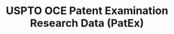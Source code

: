 ---
layout: default
bigquery: https://console.cloud.google.com/bigquery?p=patents-public-data&d=uspto_oce_pair&page=dataset
citation: 'Graham, S. Marco, A., and Miller, A. (2015). “The USPTO Patent Examination
  Research Dataset: A Window on the Process of Patent Examination.”'
contributors: Graham, S. Marco, A., Miller, A.
cost: None
description: The latest version of PatEx (referred to below as the 2020 release) contains
  detailed information on nearly 11.9 million publicly-viewable provisional and non-provisional
  patent applications to the USPTO and over 4.6 million Patent Cooperation Treaty
  (PCT) applications. It is based on data that OCE downloaded from the Patent Examination
  Data System (PEDS) in April, 2021. The PEDS data are sourced from Public PAIR. The
  first time that OCE used PEDS as the basis of PatEx was for the 2019 release. We
  took the PEDS data and organized it into the familiar PatEx data files, which are
  based on the organization of the Public PAIR portal. The data files include information
  on each application’s characteristics, prosecution history, continuation history,
  claims of foreign priority, patent term adjustment history, publication history,
  and correspondence address information.
documentation: 'For the 2019 and later releases, new technical documentation is available
  https://www.uspto.gov/sites/default/files/documents/PatEx-2019-Technical-Doc.pdf


  A document describing the 2014-2017 data sets is available and can be cited as:
  Graham, Stuart J.H. and Marco, Alan C. and Miller, Richard, The USPTO Patent Examination
  Research Dataset: A Window on the Process of Patent Examination (November 30, 2015).
  Available at SSRN: https://ssrn.com/abstract=2702637.'
last_edit: Mon, 04 Apr 2022 19:06:22 GMT
location: https://www.uspto.gov/ip-policy/economic-research/research-datasets/patent-examination-research-dataset-public-pair
maintained_by: EconomicsData@uspto.gov
related_publications: https://ssrn.com/abstract=29956744, https://ssrn.com/abstract=2702637
schema_fields: '[''parent_application_number'', ''wipo_pub_date'', ''confirm_number'',
  ''correspondence_country_code'', ''foreign_parent_id'', ''patent_issue_date'', ''status_description'',
  ''appl_status_date'', ''foreign_parent_date'', ''earliest_pgpub_number'', ''inventor_rank'',
  ''child_application_number'', ''examiner_name_middle'', ''status_code'', ''inventor_country_code'',
  ''small_entity_indicator'', ''continuation_type'', ''application_number'', ''inventor_country_name'',
  ''correspondence_name_line_1'', ''examiner_id'', ''parent_country_code'', ''inventor_region_code'',
  ''inventor_name_middle'', ''file_location'', ''uspc_subclass'', ''aia_first_to_file'',
  ''correspondence_country_name'', ''event_code'', ''examiner_name_first'', ''parent_country'',
  ''invention_subject_matter'', ''child_filing_date'', ''parent_filing_date'', ''correspondence_postal_code'',
  ''inventor_name_last'', ''patent_number'', ''event_description'', ''invention_title'',
  ''correspondence_street_line_2'', ''earliest_pgpub_date'', ''examiner_art_unit'',
  ''appl_status_code'', ''customer_number'', ''atty_docket_number'', ''correspondence_name_line_2'',
  ''correspondence_street_line_1'', ''correspondence_city'', ''disposal_type'', ''abandon_date'',
  ''recorded_date'', ''file_location_date'', ''correspondence_region_code'', ''wipo_pub_number'',
  ''application_type'', ''correspondence_region_name'', ''examiner_name_last'', ''uspc_class'',
  ''filing_date'', ''sequence_number'', ''inventor_address_type'', ''inventor_name_first'',
  ''application_number_pair'']'
shortname: patex
tags:
- patents
- legal
- history
terms_of_use: 'USPTO’s online databases are not designed or intended to be a source
  for bulk downloads of USPTO data when accessed through the website’s interfaces.
  Individuals, companies, IP addresses, or blocks of IP addresses who, in effect,
  deny or decrease service by generating unusually high numbers of database accesses
  (searches, pages, or hits), whether generated manually or in an automated fashion,
  may be denied access to USPTO servers without notice.


  Bulk data products may be separately obtained from the USPTO, either for free or
  at the cost of dissemination. For details, see information on Electronic Bulk Data
  Products: https://www.uspto.gov/learning-and-resources/electronic-bulk-data-products'
title: USPTO OCE Patent Examination Research Data (PatEx)
uuid: 4342caa7-23af-420c-b2f6-6088f133df6a
---